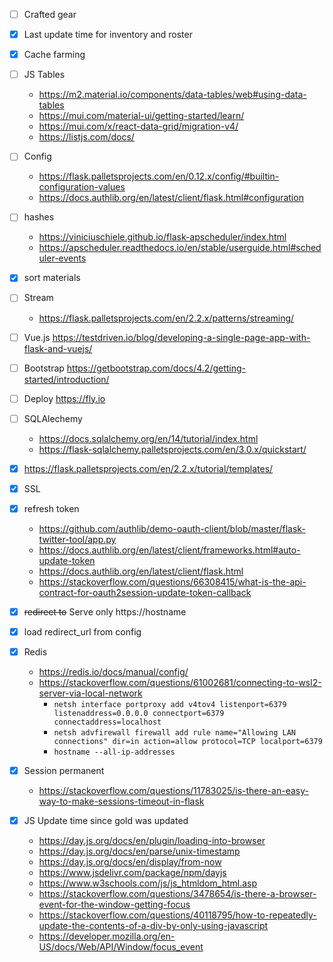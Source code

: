 - [ ] Crafted gear
- [x] Last update time for inventory and roster
- [x] Cache farming
- [ ] JS Tables
    - https://m2.material.io/components/data-tables/web#using-data-tables
    - https://mui.com/material-ui/getting-started/learn/
    - https://mui.com/x/react-data-grid/migration-v4/
    - https://listjs.com/docs/
- [ ] Config
    - https://flask.palletsprojects.com/en/0.12.x/config/#builtin-configuration-values
    - https://docs.authlib.org/en/latest/client/flask.html#configuration
- [ ] hashes
    - https://viniciuschiele.github.io/flask-apscheduler/index.html
    - https://apscheduler.readthedocs.io/en/stable/userguide.html#scheduler-events
- [x] sort materials
- [ ] Stream 
    - https://flask.palletsprojects.com/en/2.2.x/patterns/streaming/

- [ ] Vue.js https://testdriven.io/blog/developing-a-single-page-app-with-flask-and-vuejs/
- [ ] Bootstrap https://getbootstrap.com/docs/4.2/getting-started/introduction/
- [ ] Deploy https://fly.io
- [ ] SQLAlechemy
    - https://docs.sqlalchemy.org/en/14/tutorial/index.html
    - https://flask-sqlalchemy.palletsprojects.com/en/3.0.x/quickstart/


- [x] https://flask.palletsprojects.com/en/2.2.x/tutorial/templates/
- [x] SSL
- [x] refresh token
    - https://github.com/authlib/demo-oauth-client/blob/master/flask-twitter-tool/app.py
    - https://docs.authlib.org/en/latest/client/frameworks.html#auto-update-token
    - https://docs.authlib.org/en/latest/client/flask.html
    - https://stackoverflow.com/questions/66308415/what-is-the-api-contract-for-oauth2session-update-token-callback
- [x] ~~redirect to~~ Serve only https://hostname
- [x] load redirect_url from config
- [x] Redis
    - https://redis.io/docs/manual/config/
    - https://stackoverflow.com/questions/61002681/connecting-to-wsl2-server-via-local-network
        - `netsh interface portproxy add v4tov4 listenport=6379 listenaddress=0.0.0.0 connectport=6379 connectaddress=localhost`
        - `netsh advfirewall firewall add rule name="Allowing LAN connections" dir=in action=allow protocol=TCP localport=6379`
        - `hostname --all-ip-addresses`
- [x] Session permanent
    - https://stackoverflow.com/questions/11783025/is-there-an-easy-way-to-make-sessions-timeout-in-flask
- [x] JS Update time since gold was updated
    - https://day.js.org/docs/en/plugin/loading-into-browser
    - https://day.js.org/docs/en/parse/unix-timestamp
    - https://day.js.org/docs/en/display/from-now
    - https://www.jsdelivr.com/package/npm/dayjs
    - https://www.w3schools.com/js/js_htmldom_html.asp
    - https://stackoverflow.com/questions/3478654/is-there-a-browser-event-for-the-window-getting-focus
    - https://stackoverflow.com/questions/40118795/how-to-repeatedly-update-the-contents-of-a-div-by-only-using-javascript
    - https://developer.mozilla.org/en-US/docs/Web/API/Window/focus_event